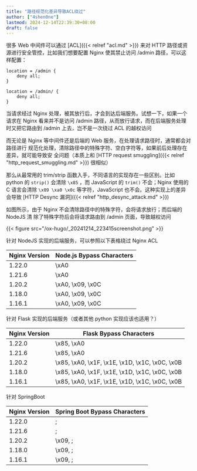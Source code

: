 ```yaml
---
title: "路径规范化差异导致ACL绕过"
author: ["4shen0ne"]
lastmod: 2024-12-14T22:39:30+08:00
draft: false
---
```


很多 Web 中间件可以通过 [ACL]({{< relref "acl.md" >}}) 来对 HTTP 路径或资源进行安全管控，比如我们想要配置
Nginx 使其禁止访问 /admin 路径，可以这样配置：

```text
location = /admin {
    deny all;
}

location = /admin/ {
    deny all;
}
```

当请求经过 Nginx 处理，被其放行后，才会到达后端服务。试想一下，如果一个请求在
Nginx 看来并不是访问 /admin 路径，从而放行请求，而在后端服务处理时又把它路由到
/admin 上去，岂不是一次绕过 ACL 的越权访问

而无论是 Nginx 等中间件还是后端的 Web 服务，在处理请求路径时，通常都会对路径进行
规范化处理，清除路径中的特殊字符、空白字符等，如果前后处理存在差异，就可能导致安
全问题（本质上和 [HTTP request smuggling]({{< relref "http_request_smuggling.md" >}}) 很相似）

那么从最常用的 trim/strip 函数入手，不同语言的实现存在一些区别。比如 python 的
`strip()` 会清除 `\x85` ，而 JavaScript 的 `trim()` 不会；Nginx 使用的 C 语言会清除
`\x09 \xa0 \x0c` 等字符，JavaScript 也不会。这种实现上的差异会导致 [HTTP Desync 漏洞]({{< relref "http_desync_attack.md" >}})

如图所示，由于 Nginx 不会清除路径中的特殊字符，会将请求放行；而后端的 NodeJS 清
除了特殊字符后会将请求路由到 /admin 页面，导致越权访问

{{< figure src="/ox-hugo/_20241214_223415screenshot.png" >}}

针对 NodeJS 实现的后端服务，可以参照以下表格绕过 Nginx ACL

| Nginx Version | Node.js Bypass Characters |
|---------------|---------------------------|
| 1.22.0        | \xA0                      |
| 1.21.6        | \xA0                      |
| 1.20.2        | \xA0, \x09, \x0C          |
| 1.18.0        | \xA0, \x09, \x0C          |
| 1.16.1        | \xA0, \x09, \x0C          |

针对 Flask 实现的后端服务（或者其他 python 实现应该也适用？）

| Nginx Version | Flask Bypass Characters                        |
|---------------|------------------------------------------------|
| 1.22.0        | \x85, \xA0                                     |
| 1.21.6        | \x85, \xA0                                     |
| 1.20.2        | \x85, \xA0, \x1F, \x1E, \x1D, \x1C, \x0C, \x0B |
| 1.18.0        | \x85, \xA0, \x1F, \x1E, \x1D, \x1C, \x0C, \x0B |
| 1.16.1        | \x85, \xA0, \x1F, \x1E, \x1D, \x1C, \x0C, \x0B |

针对 SpringBoot

| Nginx Version | Spring Boot Bypass Characters |
|---------------|-------------------------------|
| 1.22.0        | ;                             |
| 1.21.6        | ;                             |
| 1.20.2        | \x09, ;                       |
| 1.18.0        | \x09, ;                       |
| 1.16.1        | \x09, ;                       |
